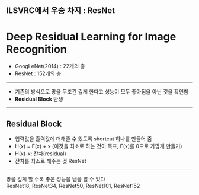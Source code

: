 ## ILSVRC에서 우승 차지 : ResNet

# Deep Residual Learning for Image Recognition

- GoogLeNet(2014) : 22개의 층
- ResNet : 152개의 층


---

- 기존의 방식으로 망을 무조건 깊게 한다고 성능이 모두 좋아짐을 아닌 것을 확인함
- **Residual Block** 탄생

---

## Residual Block
- 입력값을 출력값에 더해줄 수 있도록 shortcut 하나를 만들어 줌
- H(x) = F(x) + x (이것을 최소로 하는 것이 목표, F(x)를 0으로 가깝게 만들기)
- H(x)-x: 잔차(residual)
- 잔차를 최소로 해주는 것 ResNet


---

망을 깊게 할 수록 좋은 성능을 냄을 알 수 있다   
ResNet18, ResNet34, ResNet50, ResNet101, ResNet152

